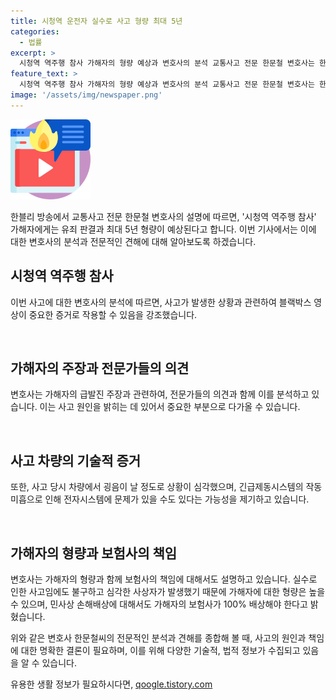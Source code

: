 ```yaml
---
title: 시청역 운전자 실수로 사고 형량 최대 5년
categories:
  - 법률
excerpt: >
  시청역 역주행 참사 가해자의 형량 예상과 변호사의 분석 교통사고 전문 한문철 변호사는 한블리에서 시청역 역주행 참사의 가해자에게 최대 5년형이 예상된다고 설명했다. 실제 사고의 원인과 관련하여 블랙박스 영상이 필요하며, 가해자의 주장과 전문가들의 의견을 고려해야 한다고 전문가들은 언급했다. 또한, 가해자가 받을 수 있는 최대 형량은 5년이며, 피해자에 대한 손해배상은 가해자의 보험사가 100% 배상해야 한다고 한다. 
feature_text: >
  시청역 역주행 참사 가해자의 형량 예상과 변호사의 분석 교통사고 전문 한문철 변호사는 한블리에서 시청역 역주행 참사의 가해자에게 최대 5년형이 예상된다고 설명했다. 실제 사고의 원인과 관련하여 블랙박스 영상이 필요하며, 가해자의 주장과 전문가들의 의견을 고려해야 한다고 전문가들은 언급했다. 또한, 가해자가 받을 수 있는 최대 형량은 5년이며, 피해자에 대한 손해배상은 가해자의 보험사가 100% 배상해야 한다고 한다. 
image: '/assets/img/newspaper.png'
---
```


<p><img src="/assets/img/news.png" alt="rentncar 속보" /></p>

<p>한블리 방송에서 교통사고 전문 한문철 변호사의 설명에 따르면, '시청역 역주행 참사' 가해자에게는 유죄 판결과 최대 5년 형량이 예상된다고 합니다. 이번 기사에서는 이에 대한 변호사의 분석과 전문적인 견해에 대해 알아보도록 하겠습니다. </p>

<h2 data-ke-size="size26">시청역 역주행 참사</h2>

<p>이번 사고에 대한 변호사의 분석에 따르면, 사고가 발생한 상황과 관련하여 블랙박스 영상이 중요한 증거로 작용할 수 있음을 강조했습니다.</p>

<p data-ke-size="size16">&nbsp;</p>

<h2 data-ke-size="size26">가해자의 주장과 전문가들의 의견</h2>

<p>변호사는 가해자의 급발진 주장과 관련하여, 전문가들의 의견과 함께 이를 분석하고 있습니다. 이는 사고 원인을 밝히는 데 있어서 중요한 부분으로 다가올 수 있습니다.</p>

<p data-ke-size="size16">&nbsp;</p>

<h2 data-ke-size="size26">사고 차량의 기술적 증거</h2>

<p>또한, 사고 당시 차량에서 굉음이 날 정도로 상황이 심각했으며, 긴급제동시스템의 작동 미흡으로 인해 전자시스템에 문제가 있을 수도 있다는 가능성을 제기하고 있습니다.</p>

<p data-ke-size="size16">&nbsp;</p>

<h2 data-ke-size="size26">가해자의 형량과 보험사의 책임</h2>

<p>변호사는 가해자의 형량과 함께 보험사의 책임에 대해서도 설명하고 있습니다. 실수로 인한 사고임에도 불구하고 심각한 사상자가 발생했기 때문에 가해자에 대한 형량은 높을 수 있으며, 민사상 손해배상에 대해서도 가해자의 보험사가 100% 배상해야 한다고 밝혔습니다.</p>

<p>위와 같은 변호사 한문철씨의 전문적인 분석과 견해를 종합해 볼 때, 사고의 원인과 책임에 대한 명확한 결론이 필요하며, 이를 위해 다양한 기술적, 법적 정보가 수집되고 있음을 알 수 있습니다.</p>
유용한 생활 정보가 필요하시다면, <a href="https://qoogle.tistory.com" rel="dofollow">qoogle.tistory.com</a>


